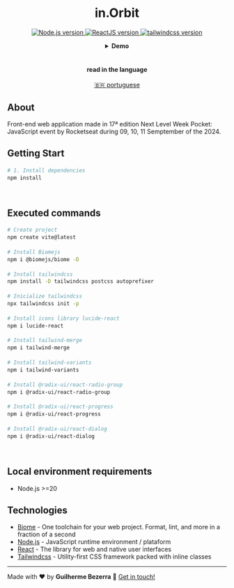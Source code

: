<h1 align="center">
    <br>
    in.Orbit
</h1>

<p align="center">
  <a href="https://nodejs.org">
    <img alt="Node.js version" src="https://img.shields.io/badge/node.js-v20.16.0-43853D?style=flat&logo=node.js&logoColor=white&labelColor=43853D&color=5a5a5a">
  </a>
  <a href="https://react.dev">
    <img alt="ReactJS version" src="https://img.shields.io/badge/react-v0.74.2-blue?logo=react&labelColor=20232A&color=5a5a5a">
  </a>
  <a href="https://tailwindcss.com">
    <img alt="tailwindcss version" src="https://img.shields.io/badge/tailwindcss-v3.4.11-0b1120?logo=tailwindcss&labelColor=0b1120&color=5a5a5a" target="_blank">
  </a>
</p>

<div align="center">
  <details>
  <summary><b>Demo</b></summary>
  <div style="width: 90%;">
    <img alt="app usage application demonstration" src="demo.gif" />
  </div>
  </details>
</div>

<br>

<div align="center">
  <h4 align="center">read in the language</h4>
  <a href="https://github.com/gbdsantos/next-level-week/blob/master/17-edition/web/README.pt-BR.md" hreflang="pt-br" alt="pt-br">🇧🇷 portuguese
  </a>
</div>

## About

Front-end web application made in 17ª edition Next Level Week Pocket: JavaScript event by Rocketseat during 09, 10, 11 Semptember of the 2024.

## Getting Start

```Bash
# 1. Install dependencies
npm install
```

<br>

## Executed commands

```bash
# Create project
npm create vite@latest

# Install Biomejs
npm i @biomejs/biome -D

# Install tailwindcss
npm install -D tailwindcss postcss autoprefixer

# Inicialize tailwindcss
npx tailwindcss init -p

# Install icons library lucide-react
npm i lucide-react

# Install tailwind-merge
npm i tailwind-merge

# Install tailwind-variants
npm i tailwind-variants

# Install @radix-ui/react-radio-group
npm i @radix-ui/react-radio-group

# Install @radix-ui/react-progress
npm i @radix-ui/react-progress

# Install @radix-ui/react-dialog
npm i @radix-ui/react-dialog
```

<br>

## Local environment requirements

- Node.js >=20

## Technologies

- [Biome](https://biomejs.dev "Biomejs") - One toolchain for your web project. Format, lint, and more in a fraction of a second
- [Node.js](https://nodejs.org "Node.js") - JavaScript runtime environment / plataform
- [React](https://react.dev "React - The library for web and native user interfaces") - The library for web and native user interfaces
- [Tailwindcss](https://tailwindcss.com "Tailwindcss") - Utility-first CSS framework packed with inline classes


---

Made with ❤️ by **Guilherme Bezerra** 👋 [Get in touch!](https://www.linkedin.com/in/gbdsantos "LinkedIn - Guilherme Bezerra")